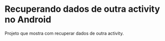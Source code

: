 # Recuperando dados de outra activity no Android
Projeto que mostra com recuperar dados de outra activity.

